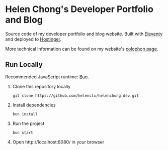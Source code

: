 # Helen Chong's Developer Portfolio and Blog

Source code of my developer portfolio and blog website. Built with [Eleventy](https://www.11ty.dev/) and deployed to [Hostinger](https://www.hostinger.my/).

More technical information can be found on my website's [colophon page](https://helenchong.dev/colophon).

## Run Locally
Recommended JavaScript runtime: [Bun](https://bun.sh).

1. Clone this repository locally
    ```
    git clone https://github.com/helenclx/helenchong.dev.git
    ```
1. Install dependencies
    ```
    bun install
    ```
1. Run the project
    ```
    bun start
    ```
1. Open http://localhost:8080/ in your browser
